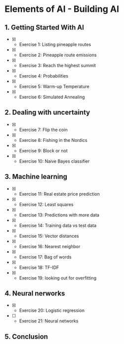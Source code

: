 # Elements of AI - Building AI

## 1. Getting Started With AI

- [x] - Exercise 1: Listing pineapple routes
- [x] - Exercise 2: Pineapple route emissions
- [x] - Exercise 3: Reach the highest summit
- [x] - Exercise 4: Probabilities
- [x] - Exercise 5: Warm-up Temperature
- [x] - Exercise 6: Simulated Annealing

## 2. Dealing with uncertainty

- [x] - Exercise 7: Flip the coin
- [x] - Exercise 8: Fishing in the Nordics
- [x] - Exercise 9: Block or not
- [x] - Exercise 10: Naive Bayes classifier

## 3. Machine learning

- [x] - Exercise 11: Real estate price prediction
- [x] - Exercise 12: Least squares
- [x] - Exercise 13: Predictions with more data
- [x] - Exercise 14: Training data vs test data
- [x] - Exercise 15: Vector distances
- [x] - Exercise 16: Nearest neighbor
- [x] - Exercise 17: Bag of words
- [x] - Exercise 18: TF-IDF
- [x] - Exercise 19: looking out for overfitting

## 4. Neural nerworks

- [x] - Exercise 20: Logistic regression
- [ ] - Exercise 21: Neural networks

## 5. Conclusion
